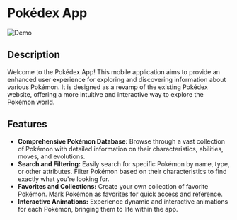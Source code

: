 # Pokédex App

![Demo](https://i.ibb.co/wQ0WVPH/pokedex6.gif)


## Description

Welcome to the Pokédex App! This mobile application aims to provide an enhanced user experience for exploring and discovering information about various Pokémon. It is designed as a revamp of the existing Pokédex website, offering a more intuitive and interactive way to explore the Pokémon world.

## Features

- **Comprehensive Pokémon Database:** Browse through a vast collection of Pokémon with detailed information on their characteristics, abilities, moves, and evolutions.
- **Search and Filtering:** Easily search for specific Pokémon by name, type, or other attributes. Filter Pokémon based on their characteristics to find exactly what you're looking for.
- **Favorites and Collections:** Create your own collection of favorite Pokémon. Mark Pokémon as favorites for quick access and reference.
- **Interactive Animations:** Experience dynamic and interactive animations for each Pokémon, bringing them to life within the app.
